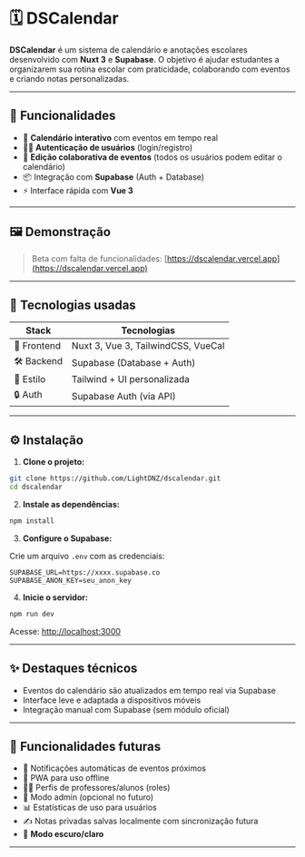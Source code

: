 # 🗓️ DSCalendar

**DSCalendar** é um sistema de calendário e anotações escolares desenvolvido com **Nuxt 3** e **Supabase**. O objetivo é ajudar estudantes a organizarem sua rotina escolar com praticidade, colaborando com eventos e criando notas personalizadas.

---

## 🚀 Funcionalidades

- 📅 **Calendário interativo** com eventos em tempo real    
- 👨‍🎓 **Autenticação de usuários** (login/registro)  
- 🔧 **Edição colaborativa de eventos** (todos os usuários podem editar o calendário)  
- 📦 Integração com **Supabase** (Auth + Database)  
- ⚡ Interface rápida com **Vue 3**

---

## 🖼️ Demonstração

> Beta com falta de funcionalidades: [https://dscalendar.vercel.app](https://dscalendar.vercel.app)

---

## 🧱 Tecnologias usadas

| Stack        | Tecnologias                                          |
|--------------|-------------------------------------------------------|
| 💚 Frontend  | Nuxt 3, Vue 3, TailwindCSS, VueCal                    |
| 🛠️ Backend   | Supabase (Database + Auth)                            |
| 🎨 Estilo    | Tailwind + UI personalizada                           |
| 🔒 Auth      | Supabase Auth (via API)                               |

---

## ⚙️ Instalação

1. **Clone o projeto:**

```bash
git clone https://github.com/LightDNZ/dscalendar.git
cd dscalendar
```

2. **Instale as dependências:**

```bash
npm install
```

3. **Configure o Supabase:**

Crie um arquivo `.env` com as credenciais:

```env
SUPABASE_URL=https://xxxx.supabase.co
SUPABASE_ANON_KEY=seu_anon_key
```

4. **Inicie o servidor:**

```bash
npm run dev
```

Acesse: [http://localhost:3000](http://localhost:3000)


---

## ✨ Destaques técnicos

- Eventos do calendário são atualizados em tempo real via Supabase  
- Interface leve e adaptada a dispositivos móveis  
- Integração manual com Supabase (sem módulo oficial)  

---

## 🧪 Funcionalidades futuras

- 🔔 Notificações automáticas de eventos próximos  
- 📱 PWA para uso offline  
- 👨‍🏫 Perfis de professores/alunos (roles)  
- 🔄 Modo admin (opcional no futuro)  
- 📊 Estatísticas de uso para usuários
- ✍️ Notas privadas salvas localmente com sincronização futura
- 🌙 **Modo escuro/claro**  

---

